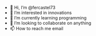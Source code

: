 - 👋 Hi, I’m @fercastel73
- 👀 I’m interested in innovations
- 🌱 I’m currently learning programming
- 💞️ I’m looking to collaborate on anything
- 📫 How to reach me email

<!---
fercastel73/fercastel73 is a ✨ special ✨ repository because its `README.md` (this file) appears on your GitHub profile.
You can click the Preview link to take a look at your changes.
--->
